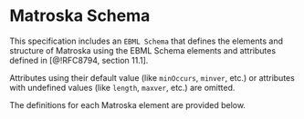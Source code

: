 
# Matroska Schema

This specification includes an `EBML Schema` that defines the elements and structure
of Matroska using the EBML Schema elements and attributes defined in [@!RFC8794, section 11.1].

Attributes using their default value (like `minOccurs`, `minver`, etc.) or attributes with undefined values (like `length`, `maxver`, etc.) are omitted.

The definitions for each Matroska element are provided below.

